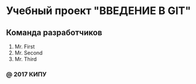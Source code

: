 # Учебный проект "ВВЕДЕНИЕ В GIT"

## Команда разработчиков

1. Mr. First
2. Mr. Second
3. Mr. Third

### @ 2017 КИПУ
